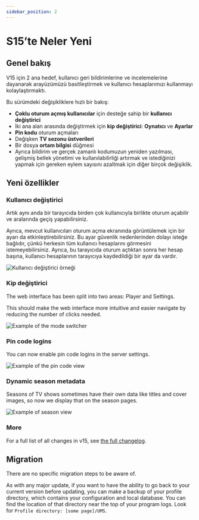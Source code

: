 ```yaml
---
sidebar_position: 2
---
```


# S15’te Neler Yeni

## Genel bakış

V15 için 2 ana hedef, kullanıcı geri bildirimlerine ve incelemelerine dayanarak arayüzümüzü basitleştirmek ve kullanıcı hesaplarımızı kullanmayı kolaylaştırmaktı.

Bu sürümdeki değişikliklere hızlı bir bakış:

- **Çoklu oturum açmış kullanıcılar** için desteğe sahip bir **kullanıcı değiştirici**
- İki ana alan arasında değiştirmek için **kip değiştirici**: **Oynatıcı** ve **Ayarlar**
- **Pin kodu** oturum açmaları
- Değişken **TV sezonu üstverileri**
- Bir dosya **ortam bilgisi** düğmesi
- Ayrıca bildirim ve gerçek zamanlı kodumuzun yeniden yazılması, gelişmiş bellek yönetimi ve kullanılabilirliği artırmak ve istediğinizi yapmak için gereken eylem sayısını azaltmak için diğer birçok değişiklik.

## Yeni özellikler

### Kullanıcı değiştirici

Artık aynı anda bir tarayıcıda birden çok kullanıcıyla birlikte oturum açabilir ve aralarında geçiş yapabilirsiniz.

Ayrıca, mevcut kullanıcıları oturum açma ekranında görüntülemek için bir ayarı da etkinleştirebilirsiniz. Bu ayar güvenlik nedenlerinden dolayı isteğe bağlıdır, çünkü herkesin tüm kullanıcı hesaplarını görmesini istemeyebilirsiniz. Ayrıca, bu tarayıcıda oturum açtıktan sonra her hesap başına, kullanıcı hesaplarının tarayıcıya kaydedildiği bir ayar da vardır.

![Kullanıcı değiştirici örneği](@site/docs/img/whats-new-in-v15-user-switcher.png)

### Kip değiştirici

The web interface has been split into two areas: Player and Settings.

This should make the web interface more intuitive and easier navigate by reducing the number of clicks needed.

![Example of the mode switcher](@site/docs/img/whats-new-in-v15-mode-switcher.png)

### Pin code logins

You can now enable pin code logins in the server settings.

![Example of the pin code view](@site/docs/img/whats-new-in-v15-pin-code.png)

### Dynamic season metadata

Seasons of TV shows sometimes have their own data like titles and cover images, so now we display that on the season pages.

![Example of season view](@site/docs/img/whats-new-in-v15-season-metadata.png)

### More

For a full list of all changes in v15, see [the full changelog](https://github.com/UniversalMediaServer/UniversalMediaServer/blob/main/CHANGELOG.md).

## Migration

There are no specific migration steps to be aware of.

As with any major update, if you want to have the ability to go back to your current version before updating, you can make a backup of your profile directory, which contains your configuration and local database. You can find the location of that directory near the top of your program logs. Look for `Profile directory: [some page]/UMS`.
